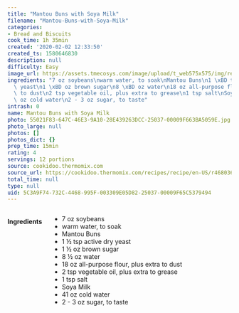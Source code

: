 ```yaml
---
title: "Mantou Buns with Soya Milk"
filename: "Mantou-Buns-with-Soya-Milk"
categories:
- Bread and Biscuits
cook_time: 1h 35min
created: '2020-02-02 12:33:50'
created_ts: 1580646830
description: null
difficulty: Easy
image_url: https://assets.tmecosys.com/image/upload/t_web575x575/img/recipe/ras/Assets/17886068-1254-4182-b416-cb91f119acc8/Derivates/60ff7248-2fe1-48e2-bcaa-0ae1b8409805.jpg
ingredients: "7 oz soybeans\nwarm water, to soak\nMantou Buns\n1 \xBD tsp active dry\
  \ yeast\n1 \xBD oz brown sugar\n8 \xBD oz water\n18 oz all-purpose flour, plus extra\
  \ to dust\n2 tsp vegetable oil, plus extra to grease\n1 tsp salt\nSoya Milk\n41\
  \ oz cold water\n2 - 3 oz sugar, to taste"
intrash: 0
name: Mantou Buns with Soya Milk
photo: 55021F83-647C-46E3-9A10-28E439263DCC-25037-00009F663BA5059E.jpg
photo_large: null
photos: []
photos_dict: {}
prep_time: 15min
rating: 4
servings: 12 portions
source: cookidoo.thermomix.com
source_url: https://cookidoo.thermomix.com/recipes/recipe/en-US/r468036
total_time: null
type: null
uid: 5C3A9F74-732C-4468-995F-003309E05D82-25037-00009F65C5379494
---
```

<div class="large-8 medium-7 columns" id="writeup">	</div><!-- #writeup -->
</div><!-- #row-one -->
<div class="row" id="row-two">	<div class="medium-4 small-5 columns"><h4 id="ingredients">Ingredients</h4><div class="box box-ingredients content"><ul>
<li>7 oz soybeans</li>
<li>warm water, to soak</li>
<li>Mantou Buns</li>
<li>1 ½ tsp active dry yeast</li>
<li>1 ½ oz brown sugar</li>
<li>8 ½ oz water</li>
<li>18 oz all-purpose flour, plus extra to dust</li>
<li>2 tsp vegetable oil, plus extra to grease</li>
<li>1 tsp salt</li>
<li>Soya Milk</li>
<li>41 oz cold water</li>
<li>2 - 3 oz sugar, to taste</li>
</ul>
</div>	</div>	<div class="medium-6 small-7 columns">	</div>